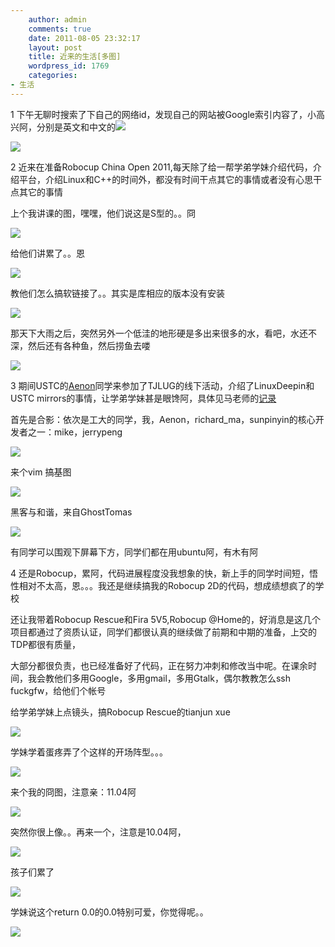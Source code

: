 ```yaml
---
    author: admin
    comments: true
    date: 2011-08-05 23:32:17
    layout: post
    title: 近来的生活[多图]
    wordpress_id: 1769
    categories:
- 生活
---
```


1 下午无聊时搜索了下自己的网络id，发现自己的网站被Google索引内容了，小高兴阿，分别是英文和中文的![](http://i.imgur.com/RlmpK.png)

![](http://i.imgur.com/PMHpV.png)

2 近来在准备Robocup China Open 2011,每天除了给一帮学弟学妹介绍代码，介绍平台，介绍Linux和C++的时间外，都没有时间干点其它的事情或者没有心思干点其它的事情

上个我讲课的图，嘿嘿，他们说这是S型的。。冏

![](http://fmn.rrimg.com/fmn051/20110804/1820/p_large_Q4gi_59dd0000cf115c43.jpg)

给他们讲累了。。恩

![](http://fmn.rrimg.com/fmn051/20110804/1820/p_large_klSU_3849000167275c74.jpg)

教他们怎么搞软链接了。。其实是库相应的版本没有安装

![](http://fmn.rrimg.com/fmn054/20110722/0855/p_large_08ij_187a0005d02a5c70.jpg)

那天下大雨之后，突然另外一个低洼的地形硬是多出来很多的水，看吧，水还不深，然后还有各种鱼，然后捞鱼去喽

![](http://fmn.rrimg.com/fmn047/20110730/2025/p_large_0Q6Z_188d000892255c70.jpg)

3 期间USTC的[Aenon](https://twitter.com/#!/ssngiraffe)同学来参加了TJLUG的线下活动，介绍了LinuxDeepin和USTC mirrors的事情，让学弟学妹甚是眼馋阿，具体见马老师的[记录](http://www.richardma.org/blog/2011/07/20/%E6%9D%82%E4%B8%83%E6%9D%82%E5%85%AB-tjlug2011%E5%B9%B47%E6%9C%88%E7%BA%BF%E4%B8%8B%E6%B4%BB%E5%8A%A8/)

首先是合影：依次是工大的同学，我，Aenon，richard_ma，sunpinyin的核心开发者之一：mike，jerrypeng

![](http://www.richardma.org/blog/wp-content/uploads/2011/07/p_large_weVO_5a0900049f745c41.jpg)

来个vim 搞基图

![](http://www.richardma.org/blog/wp-content/uploads/2011/07/p_large_F5ry_099f0004a1465c44.jpg)

黑客与和谐，来自GhostTomas

![](http://www.richardma.org/blog/wp-content/uploads/2011/07/p_large_j2Ly_3b060004951f5c71-1.jpg)

有同学可以围观下屏幕下方，同学们都在用ubuntu阿，有木有阿

4 还是Robocup，累阿，代码进展程度没我想象的快，新上手的同学时间短，悟性相对不太高，恩。。。我还是继续搞我的Robocup 2D的代码，想成绩想疯了的学校

还让我带着Robocup Rescue和Fira 5V5,Robocup @Home的，好消息是这几个项目都通过了资质认证，同学们都很认真的继续做了前期和中期的准备，上交的TDP都很有质量，

大部分都很负责，也已经准备好了代码，正在努力冲刺和修改当中呢。在课余时间，我会教他们多用Google，多用gmail，多用Gtalk，偶尔教教怎么ssh fuckgfw，给他们个帐号

给学弟学妹上点镜头，搞Robocup Rescue的tianjun xue

![](http://fmn.rrimg.com/fmn054/20110804/1820/p_large_tvkb_3ebb0000ce4d5c6f.jpg)

学妹学着蛋疼弄了个这样的开场阵型。。。

![](http://fmn.rrimg.com/fmn046/20110804/1820/p_large_65pv_12850000ce795c44.jpg)

来个我的冏图，注意亲：11.04阿

![](http://fmn.rrimg.com/fmn052/20110730/2025/p_large_i7KM_511900088a3f5c73.jpg)

突然你很上像。。再来一个，注意是10.04阿，

![](http://fmn.rrimg.com/fmn051/20110727/2035/p_large_Dsd3_3ddf000715325c42.jpg)

孩子们累了

![](http://fmn.rrimg.com/fmn054/20110727/2035/p_large_17H8_221000079cf55c6f.jpg)

学妹说这个return 0.0的0.0特别可爱，你觉得呢。。

![](http://fmn.rrfmn.com/fmn048/20110725/1650/p_large_6zfB_57f30006e4e45c72.jpg)
